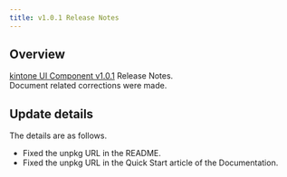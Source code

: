 ```yaml
---
title: v1.0.1 Release Notes
---
```


## Overview

[kintone UI Component v1.0.1](https://github.com/kintone-labs/kintone-ui-component/releases/tag/v1.0.1)  Release Notes.  
Document related corrections were made.

## Update details

The details are as follows.

- Fixed the unpkg URL in the README.
- Fixed the unpkg URL in the Quick Start article of the Documentation.